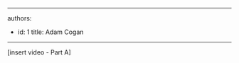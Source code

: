 

---
authors:
  - id: 1
    title: Adam Cogan
---




<span class='intro'> ​[insert video - Part A]<br> </span>

<p><br><br></p>



